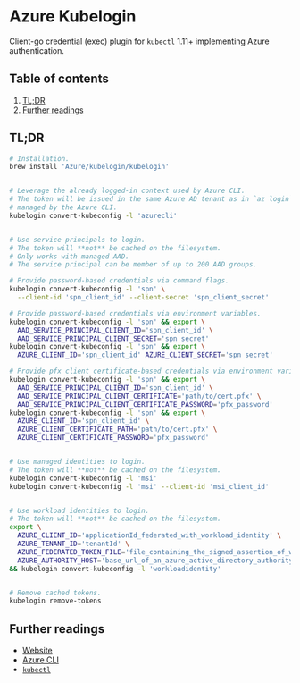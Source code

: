 # Azure Kubelogin

Client-go credential (exec) plugin for `kubectl` 1.11+ implementing Azure authentication.

## Table of contents <!-- omit in toc -->

1. [TL;DR](#tldr)
1. [Further readings](#further-readings)

## TL;DR

```sh
# Installation.
brew install 'Azure/kubelogin/kubelogin'


# Leverage the already logged-in context used by Azure CLI.
# The token will be issued in the same Azure AD tenant as in `az login` and be
# managed by the Azure CLI.
kubelogin convert-kubeconfig -l 'azurecli'


# Use service principals to login.
# The token will **not** be cached on the filesystem.
# Only works with managed AAD.
# The service principal can be member of up to 200 AAD groups.

# Provide password-based credentials via command flags.
kubelogin convert-kubeconfig -l 'spn' \
  --client-id 'spn_client_id' --client-secret 'spn_client_secret'

# Provide password-based credentials via environment variables.
kubelogin convert-kubeconfig -l 'spn' && export \
  AAD_SERVICE_PRINCIPAL_CLIENT_ID='spn_client_id' \
  AAD_SERVICE_PRINCIPAL_CLIENT_SECRET='spn secret'
kubelogin convert-kubeconfig -l 'spn' && export \
  AZURE_CLIENT_ID='spn_client_id' AZURE_CLIENT_SECRET='spn secret'

# Provide pfx client certificate-based credentials via environment variables.
kubelogin convert-kubeconfig -l 'spn' && export \
  AAD_SERVICE_PRINCIPAL_CLIENT_ID='spn_client_id' \
  AAD_SERVICE_PRINCIPAL_CLIENT_CERTIFICATE='path/to/cert.pfx' \
  AAD_SERVICE_PRINCIPAL_CLIENT_CERTIFICATE_PASSWORD='pfx_password'
kubelogin convert-kubeconfig -l 'spn' && export \
  AZURE_CLIENT_ID='spn_client_id' \
  AZURE_CLIENT_CERTIFICATE_PATH='path/to/cert.pfx' \
  AZURE_CLIENT_CERTIFICATE_PASSWORD='pfx_password'


# Use managed identities to login.
# The token will **not** be cached on the filesystem.
kubelogin convert-kubeconfig -l 'msi'
kubelogin convert-kubeconfig -l 'msi' --client-id 'msi_client_id'


# Use workload identities to login.
# The token will **not** be cached on the filesystem.
export \
  AZURE_CLIENT_ID='applicationId_federated_with_workload_identity' \
  AZURE_TENANT_ID='tenantId' \
  AZURE_FEDERATED_TOKEN_FILE='file_containing_the_signed_assertion_of_workload_identity' \
  AZURE_AUTHORITY_HOST='base_url_of_an_azure_active_directory_authority' \
&& kubelogin convert-kubeconfig -l 'workloadidentity'


# Remove cached tokens.
kubelogin remove-tokens
```

## Further readings

- [Website]
- [Azure CLI]
- [`kubectl`][kubectl]

<!--
  References
  -->

<!-- Upstream -->
[website]: https://azure.github.io/kubelogin/

<!-- Knowledge base -->
[azure cli]: cli.md
[kubectl]: ../kubernetes/kubectl.md

